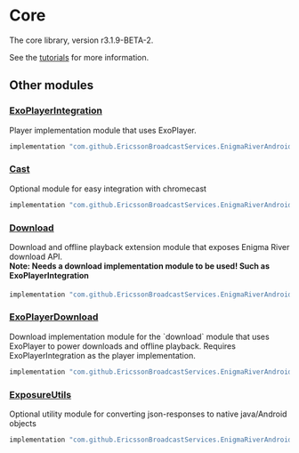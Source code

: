 # Core

The core library, version r3.1.9-BETA-2.

See the [tutorials](tutorials/index.md) for more information.

## Other modules

### [ExoPlayerIntegration](https://github.com/EricssonBroadcastServices/EnigmaRiverAndroidExoPlayerIntegration/tree/r3.1.9-BETA-2)

<p>Player implementation module that uses ExoPlayer.</p>

```gradle
implementation "com.github.EricssonBroadcastServices.EnigmaRiverAndroid:exoplayerintegration:r3.1.9-BETA-2"
```

### [Cast](https://github.com/EricssonBroadcastServices/EnigmaRiverAndroidCast/tree/r3.1.9-BETA-2)

<p>Optional module for easy integration with chromecast</p>

```gradle
implementation "com.github.EricssonBroadcastServices.EnigmaRiverAndroid:cast:r3.1.9-BETA-2"
```

### [Download](https://github.com/EricssonBroadcastServices/EnigmaRiverAndroidDownload/tree/r3.1.9-BETA-2)

<p>Download and offline playback extension module that exposes Enigma River download API.</p>
<h4 style="margin-top: -1em">Note: Needs a download implementation module to be used! Such as ExoPlayerIntegration</h4>

```gradle
implementation "com.github.EricssonBroadcastServices.EnigmaRiverAndroid:download:r3.1.9-BETA-2"
```

### [ExoPlayerDownload](https://github.com/EricssonBroadcastServices/EnigmaRiverAndroidExoPlayerDownload/tree/r3.1.9-BETA-2)

<p>Download implementation module for the `download` module that uses ExoPlayer to power downloads and offline playback. Requires ExoPlayerIntegration as the player implementation.</p>

```gradle
implementation "com.github.EricssonBroadcastServices.EnigmaRiverAndroid:exoPlayerDownload:r3.1.9-BETA-2"
```

### [ExposureUtils](https://github.com/EricssonBroadcastServices/EnigmaRiverAndroidExposureUtils/tree/r3.1.9-BETA-2)

<p>Optional utility module for converting json-responses to native java/Android objects</p>

```gradle
implementation "com.github.EricssonBroadcastServices.EnigmaRiverAndroid:exposureUtils:r3.1.9-BETA-2"
```